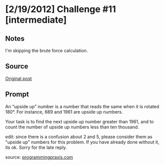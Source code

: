 # [2/19/2012] Challenge #11 [intermediate]

## Notes

I'm skipping the brute force calculation.

## Source

[Original post](https://old.reddit.com/r/dailyprogrammer/comments/pwox3/2192012_challenge_11_intermediate/)

## Prompt

An “upside up” number is a number that reads the same when it is rotated 180°. For instance, 689 and 1961 are upside up numbers.

Your task is to find the next upside up number greater than 1961, and to count the number of upside up numbers less than ten thousand.

edit: since there is a confusion about 2 and 5, please consider them as "upside up" numbers for this problem. If you have already done without it, its ok. Sorry for the late reply.



source: [programmingpraxis.com](http://www.google.co.in/url?sa=t&rct=j&q=upside%20up%E2%80%9D%20number&source=web&cd=2&ved=0CFEQFjAB&url=http%3A%2F%2Fprogrammingpraxis.com%2F2011%2F05%2F27%2Fupside-up%2F&ei=wrr2T56NMomzrAfX4pnNBg&usg=AFQjCNHVzzhJ9ACMpif6wMA5YTbnkOq_Gg)



